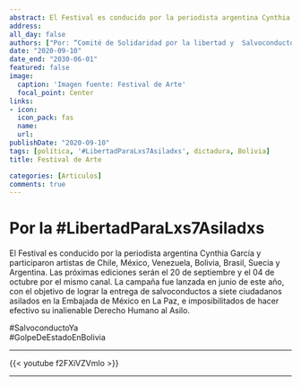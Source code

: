 ```yaml
---
abstract: El Festival es conducido por la periodista argentina Cynthia García y participaron artistas de Chile, México, Venezuela, Bolivia, Brasil, Suecia y Argentina.
address:
all_day: false
authors: ["Por: “Comité de Solidaridad por la libertad y  Salvoconductos para  lxs siete asilados”"]
date: "2020-09-10"
date_end: "2030-06-01"
featured: false
image:
  caption: 'Imagen fuente: Festival de Arte'
  focal_point: Center
links:
- icon:
  icon_pack: fas
  name: 
  url: 
publishDate: "2020-09-10"
tags: [política, '#LibertadParaLxs7Asiladxs', dictadura, Bolivia]
title: Festival de Arte

categories: [Articulos]
comments: true
---
```

# Por la \#LibertadParaLxs7Asiladxs
El Festival es conducido por la periodista argentina Cynthia García y participaron artistas de Chile, México, Venezuela, Bolivia, Brasil, Suecia y Argentina.
Las próximas ediciones serán el 20 de septiembre y el 04 de octubre por el mismo canal.
La campaña fue lanzada en junio de este año, con el objetivo de lograr la entrega de salvoconductos a siete ciudadanos asilados en la Embajada de México en La Paz, e imposibilitados de hacer efectivo su inalienable Derecho Humano al Asilo.

#SalvoconductoYa<br>
#GolpeDeEstadoEnBolivia

<hr>
{{< youtube f2FXiVZVmlo >}}
<hr>

